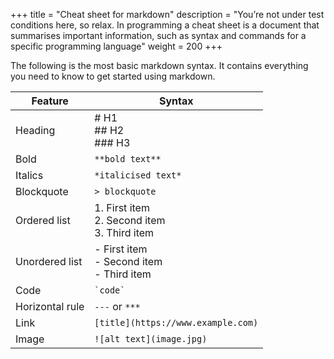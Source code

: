 +++
title = "Cheat sheet for markdown"
description = "You’re not under test conditions here, so relax. In programming a cheat sheet is a document that summarises important information, such as syntax and commands for a specific programming language"
weight = 200
+++

The following is the most basic markdown syntax. It contains everything you need to know to get started using markdown. 

| **Feature**                                                                     | **Syntax**                                  |
| ------------------------------------------------------------------------------- | ---------------------------------------------------- |
| Heading                 | # H1<br>## H2<br>### H3                              |
| Bold                        | `**bold text**`                                      |
| Italics                    | `*italicised text*`                                  |
| Blockquote         | `> blockquote`                                       |
| Ordered list       | 1. First item<br>2. Second item<br>3. Third item |
| Unordered list   | - First item<br>- Second item<br>- Third item        |
| Code                        | `` `code` ``                                         |
| Horizontal rule | `---` or `***`                                                |
| Link                       | `[title](https://www.example.com)`                   |
| Image                   | `![alt text](image.jpg)`                             |